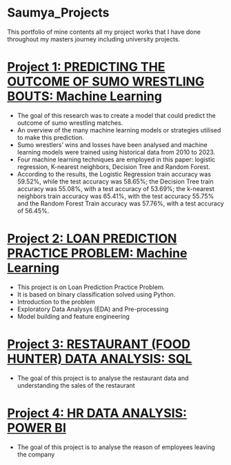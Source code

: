 # Saumya_Projects
This portfolio of mine contents all my project works that I have done throughout my masters journey including university projects.


# [Project 1: PREDICTING THE OUTCOME OF SUMO WRESTLING BOUTS: Machine Learning](https://github.com/saumyapanigrahi/sumo_wrestling_bouts_prediction)
* The goal of this research was to create a model that could predict the outcome of sumo wrestling matches.
* An overview of the many machine learning models or strategies utilised to make this prediction.
* Sumo wrestlers’ wins and losses have been analysed and machine learning models were trained using historical data from 2010 to 2023.
* Four machine learning techniques are employed in this paper: logistic regression, K-nearest neighbors, Decision Tree and Random Forest.
* According to the results, the Logistic Regression train accuracy was 59.52%, while the test accuracy was 58.65%; the Decision Tree train accuracy was 55.08%, with a test accuracy of 53.69%; the k-nearest neighbors train accuracy was 65.41%, with the test accuracy 55.75% and the Random Forest Train accuracy was 57.76%, with a test accuracy of 56.45%.

# [Project 2: LOAN PREDICTION PRACTICE PROBLEM: Machine Learning](https://github.com/saumyapanigrahi/Loan_Prediction_Practice_Problem)
* This project is on Loan Prediction Practice Problem.
* It is based on binary classification solved using Python.
* Introduction to the problem
* Exploratory Data Analysys (EDA) and Pre-processing
* Model building and feature engineering


# [Project 3: RESTAURANT (FOOD HUNTER) DATA ANALYSIS: SQL](https://github.com/saumyapanigrahi/Food_Hunter_Data_Analysis_SQL_Project_1)
* The goal of this project is to analyse the restaurant data and understanding the sales of the restaurant


# [Project 4: HR DATA ANALYSIS: POWER BI](https://github.com/saumyapanigrahi/HR_Data_Analysis/tree/main)
* The goal of this project is to analyse the reason of employees leaving the company
